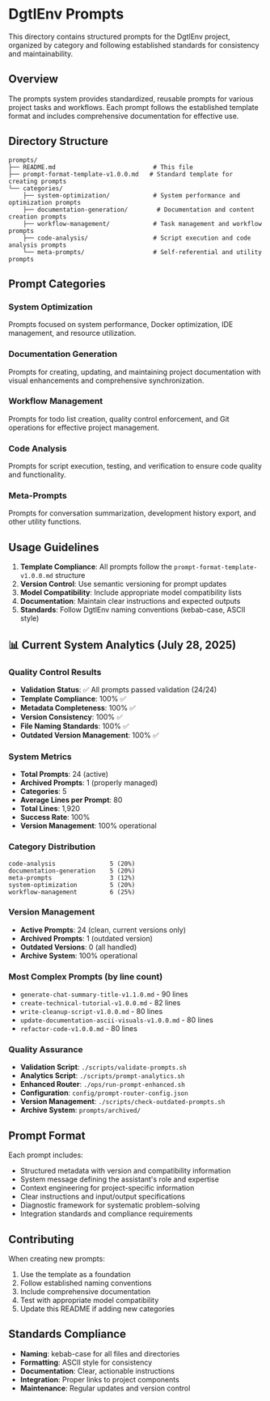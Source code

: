 # DgtlEnv Prompts

This directory contains structured prompts for the DgtlEnv project, organized by category and following established standards for consistency and maintainability.

## Overview

The prompts system provides standardized, reusable prompts for various project tasks and workflows. Each prompt follows the established template format and includes comprehensive documentation for effective use.

## Directory Structure

```
prompts/
├── README.md                           # This file
├── prompt-format-template-v1.0.0.md   # Standard template for creating prompts
└── categories/
    ├── system-optimization/            # System performance and optimization prompts
    ├── documentation-generation/        # Documentation and content creation prompts
    ├── workflow-management/            # Task management and workflow prompts
    ├── code-analysis/                  # Script execution and code analysis prompts
    └── meta-prompts/                   # Self-referential and utility prompts
```

## Prompt Categories

### System Optimization
Prompts focused on system performance, Docker optimization, IDE management, and resource utilization.

### Documentation Generation
Prompts for creating, updating, and maintaining project documentation with visual enhancements and comprehensive synchronization.

### Workflow Management
Prompts for todo list creation, quality control enforcement, and Git operations for effective project management.

### Code Analysis
Prompts for script execution, testing, and verification to ensure code quality and functionality.

### Meta-Prompts
Prompts for conversation summarization, development history export, and other utility functions.

## Usage Guidelines

1. **Template Compliance**: All prompts follow the `prompt-format-template-v1.0.0.md` structure
2. **Version Control**: Use semantic versioning for prompt updates
3. **Model Compatibility**: Include appropriate model compatibility lists
4. **Documentation**: Maintain clear instructions and expected outputs
5. **Standards**: Follow DgtlEnv naming conventions (kebab-case, ASCII style)

## 📊 Current System Analytics (July 28, 2025)

### Quality Control Results
- **Validation Status**: ✅ All prompts passed validation (24/24)
- **Template Compliance**: 100% ✅
- **Metadata Completeness**: 100% ✅
- **Version Consistency**: 100% ✅
- **File Naming Standards**: 100% ✅
- **Outdated Version Management**: 100% ✅

### System Metrics
- **Total Prompts**: 24 (active)
- **Archived Prompts**: 1 (properly managed)
- **Categories**: 5
- **Average Lines per Prompt**: 80
- **Total Lines**: 1,920
- **Success Rate**: 100%
- **Version Management**: 100% operational

### Category Distribution
```
code-analysis               5 (20%)
documentation-generation    5 (20%)
meta-prompts                3 (12%)
system-optimization         5 (20%)
workflow-management         6 (25%)
```

### Version Management
- **Active Prompts**: 24 (clean, current versions only)
- **Archived Prompts**: 1 (outdated version)
- **Outdated Versions**: 0 (all handled)
- **Archive System**: 100% operational

### Most Complex Prompts (by line count)
- `generate-chat-summary-title-v1.1.0.md` - 90 lines
- `create-technical-tutorial-v1.0.0.md` - 82 lines
- `write-cleanup-script-v1.0.0.md` - 80 lines
- `update-documentation-ascii-visuals-v1.0.0.md` - 80 lines
- `refactor-code-v1.0.0.md` - 80 lines

### Quality Assurance
- **Validation Script**: `./scripts/validate-prompts.sh`
- **Analytics Script**: `./scripts/prompt-analytics.sh`
- **Enhanced Router**: `./ops/run-prompt-enhanced.sh`
- **Configuration**: `config/prompt-router-config.json`
- **Version Management**: `./scripts/check-outdated-prompts.sh`
- **Archive System**: `prompts/archived/`

## Prompt Format

Each prompt includes:
- Structured metadata with version and compatibility information
- System message defining the assistant's role and expertise
- Context engineering for project-specific information
- Clear instructions and input/output specifications
- Diagnostic framework for systematic problem-solving
- Integration standards and compliance requirements

## Contributing

When creating new prompts:
1. Use the template as a foundation
2. Follow established naming conventions
3. Include comprehensive documentation
4. Test with appropriate model compatibility
5. Update this README if adding new categories

## Standards Compliance

- **Naming**: kebab-case for all files and directories
- **Formatting**: ASCII style for consistency
- **Documentation**: Clear, actionable instructions
- **Integration**: Proper links to project components
- **Maintenance**: Regular updates and version control
